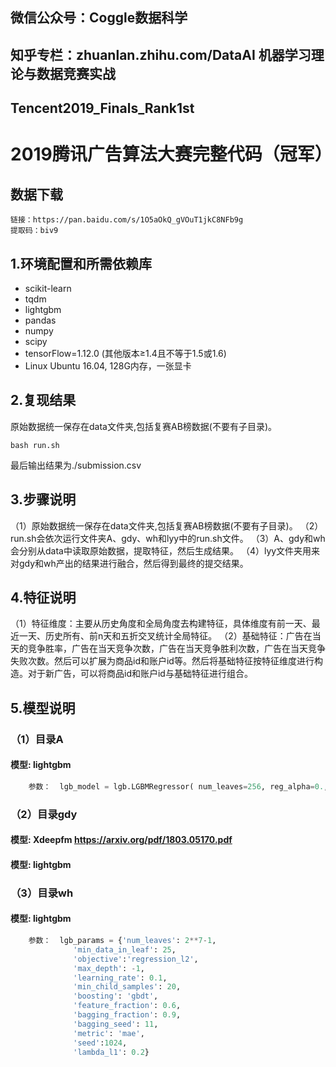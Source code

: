 ## 微信公众号：Coggle数据科学
## 知乎专栏：zhuanlan.zhihu.com/DataAI 机器学习理论与数据竞赛实战
## Tencent2019_Finals_Rank1st
# 2019腾讯广告算法大赛完整代码（冠军）

## 数据下载
``` 
链接：https://pan.baidu.com/s/1O5aOkQ_gVOuT1jkC8NFb9g 
提取码：biv9 
``` 
## 1.环境配置和所需依赖库
- scikit-learn
- tqdm
- lightgbm
- pandas
- numpy
- scipy
- tensorFlow=1.12.0 (其他版本≥1.4且不等于1.5或1.6)
- Linux Ubuntu 16.04, 128G内存，一张显卡

## 2.复现结果
原始数据统一保存在data文件夹,包括复赛AB榜数据(不要有子目录)。
``` shell
bash run.sh
```
最后输出结果为./submission.csv

## 3.步骤说明
（1）原始数据统一保存在data文件夹,包括复赛AB榜数据(不要有子目录)。
（2）run.sh会依次运行文件夹A、gdy、wh和lyy中的run.sh文件。
（3）A、gdy和wh会分别从data中读取原始数据，提取特征，然后生成结果。
（4）lyy文件夹用来对gdy和wh产出的结果进行融合，然后得到最终的提交结果。


## 4.特征说明
（1）特征维度：主要从历史角度和全局角度去构建特征，具体维度有前一天、最近一天、历史所有、前n天和五折交叉统计全局特征。
（2）基础特征：广告在当天的竞争胜率，广告在当天竞争次数，广告在当天竞争胜利次数，广告在当天竞争失败次数。然后可以扩展为商品id和账户id等。然后将基础特征按特征维度进行构造。对于新广告，可以将商品id和账户id与基础特征进行组合。


## 5.模型说明
### （1）目录A
#### 模型: lightgbm
```python
    参数：  lgb_model = lgb.LGBMRegressor( num_leaves=256, reg_alpha=0., reg_lambda=0.01, objective='mae', metric=False,max_depth=-1, learning_rate=0.03,min_child_samples=25,  n_estimators=1000, subsample=0.7, colsample_bytree=0.45)
```
### （2）目录gdy 
#### 模型: Xdeepfm https://arxiv.org/pdf/1803.05170.pdf
#### 模型: lightgbm

### （3）目录wh
#### 模型: lightgbm
```python
    参数：  lgb_params = {'num_leaves': 2**7-1,
              'min_data_in_leaf': 25, 
              'objective':'regression_l2',
              'max_depth': -1,
              'learning_rate': 0.1,
              'min_child_samples': 20,
              'boosting': 'gbdt',
              'feature_fraction': 0.6,
              'bagging_fraction': 0.9,
              'bagging_seed': 11,
              'metric': 'mae',
              'seed':1024,
              'lambda_l1': 0.2}
```
